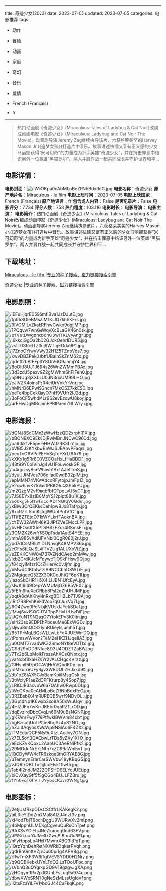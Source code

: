
---
title: 奇迹少女(2023)
date: 2023-07-05
updated: 2023-07-05
categories: 电影推荐
tags:
- 动作
- 冒险
- 动画
- 家庭
- 奇幻
- 音乐
- 爱情

- French (Français)
- fr
---


> 热门动画剧《奇迹少女》(Miraculous-Tales of Ladybug & Cat Noir)改编成动画电影《奇迹少女》(Miraculous: Ladybug and Cat Noir The Movie)。动画剧导演Jeremy Zag继续执导该片，六获格莱美奖的Harvey Mason Jr.(《追梦女孩》)打造片中音乐。故事讲述怯懦又富有正义感的少女马丽娜获得“米可幻奇”的力量成为新手英雄“奇迹少女”，并在抗击罪恶中结识另外一位英雄“黑猫罗尔”。两人并肩作战一起共同成长并守护世界和平...

## **电影详情**：

**电影封面**：<img src="https://image.tmdb.org/t/p/w200/lWcOKpa0cAbMLoBeZRNbBdxRcG.jpg" alt="/lWcOKpa0cAbMLoBeZRNbBdxRcG.jpg" title="/lWcOKpa0cAbMLoBeZRNbBdxRcG.jpg">
**电影名称**：奇迹少女
**原产地片名**：Miraculous - le film
**电影上映时间**：2023-07-05
**电影上映国家**：French (Français)
**原产地语言**：fr
**包含成人内容**：False
**是否纪录片**：False
**电影评分**：7.734
**评分人数**：758
**热门程度**：103.116
**电影时长**：
**电影导演**：
**电影主演**：
**电影简介**：热门动画剧《奇迹少女》(Miraculous-Tales of Ladybug & Cat Noir)改编成动画电影《奇迹少女》(Miraculous: Ladybug and Cat Noir The Movie)。动画剧导演Jeremy Zag继续执导该片，六获格莱美奖的Harvey Mason Jr.(《追梦女孩》)打造片中音乐。故事讲述怯懦又富有正义感的少女马丽娜获得“米可幻奇”的力量成为新手英雄“奇迹少女”，并在抗击罪恶中结识另外一位英雄“黑猫罗尔”。两人并肩作战一起共同成长并守护世界和平...

## **下载地址**：
[Miraculous - le film |专业的种子搜索、磁力链接搜索引擎](https://movie.amd794.com:2083/?search=Miraculous%20-%20le%20film&ordering=&mode=match_phrase&page_size=10&page=1)

[奇迹少女 |专业的种子搜索、磁力链接搜索引擎](https://movie.amd794.com:2083/?search=%E5%A5%87%E8%BF%B9%E5%B0%91%E5%A5%B3&ordering=&mode=match_phrase&page_size=10&page=1)
 

## **电影剧照**：
<img src="https://image.tmdb.org/t/p/original/iEFuHjqrE059SmflBva1JzDJutE.jpg" alt="/iEFuHjqrE059SmflBva1JzDJutE.jpg" title="/iEFuHjqrE059SmflBva1JzDJutE.jpg"><img src="https://image.tmdb.org/t/p/original/fp05SDIeBMsAlM1KiJQ7khhKFrs.jpg" alt="/fp05SDIeBMsAlM1KiJQ7khhKFrs.jpg" title="/fp05SDIeBMsAlM1KiJQ7khhKFrs.jpg"><img src="https://image.tmdb.org/t/p/original/9lVOMjLvZkabRFhwCwko9dgjjMP.jpg" alt="/9lVOMjLvZkabRFhwCwko9dgjjMP.jpg" title="/9lVOMjLvZkabRFhwCwko9dgjjMP.jpg"><img src="https://image.tmdb.org/t/p/original/1PQqvw7wnGeWqvXcBLaGK46n0zk.jpg" alt="/1PQqvw7wnGeWqvXcBLaGK46n0zk.jpg" title="/1PQqvw7wnGeWqvXcBLaGK46n0zk.jpg"><img src="https://image.tmdb.org/t/p/original/eYVutDWgbnob6hO3wITKLVyAngK.jpg" alt="/eYVutDWgbnob6hO3wITKLVyAngK.jpg" title="/eYVutDWgbnob6hO3wITKLVyAngK.jpg"><img src="https://image.tmdb.org/t/p/original/i6kkcjGgOa2bC2GJckOehrIDUR5.jpg" alt="/i6kkcjGgOa2bC2GJckOehrIDUR5.jpg" title="/i6kkcjGgOa2bC2GJckOehrIDUR5.jpg"><img src="https://image.tmdb.org/t/p/original/zstT0SRr6TZtfuj6WTigEGda9P1.jpg" alt="/zstT0SRr6TZtfuj6WTigEGda9P1.jpg" title="/zstT0SRr6TZtfuj6WTigEGda9P1.jpg"><img src="https://image.tmdb.org/t/p/original/j7ZnbOYiwyVWy32H1Z5TZnpVqs7.jpg" alt="/j7ZnbOYiwyVWy32H1Z5TZnpVqs7.jpg" title="/j7ZnbOYiwyVWy32H1Z5TZnpVqs7.jpg"><img src="https://image.tmdb.org/t/p/original/xwvDBZPek0sbtfUBalnSkZnM62x.jpg" alt="/xwvDBZPek0sbtfUBalnSkZnM62x.jpg" title="/xwvDBZPek0sbtfUBalnSkZnM62x.jpg"><img src="https://image.tmdb.org/t/p/original/qdnfl2bBtEFpDYSOiV6Q9JnmjY4.jpg" alt="/qdnfl2bBtEFpDYSOiV6Q9JnmjY4.jpg" title="/qdnfl2bBtEFpDYSOiV6Q9JnmjY4.jpg"><img src="https://image.tmdb.org/t/p/original/8oOitf8UJ1J6D4s26WnZWMmPBAe.jpg" alt="/8oOitf8UJ1J6D4s26WnZWMmPBAe.jpg" title="/8oOitf8UJ1J6D4s26WnZWMmPBAe.jpg"><img src="https://image.tmdb.org/t/p/original/3d3zdJ5pexvGZ2gMWhmShFIFehQ.jpg" alt="/3d3zdJ5pexvGZ2gMWhmShFIFehQ.jpg" title="/3d3zdJ5pexvGZ2gMWhmShFIFehQ.jpg"><img src="https://image.tmdb.org/t/p/original/nj9NUg3jXXbcU0JN3rixUM99LHO.jpg" alt="/nj9NUg3jXXbcU0JN3rixUM99LHO.jpg" title="/nj9NUg3jXXbcU0JN3rixUM99LHO.jpg"><img src="https://image.tmdb.org/t/p/original/cJIVZK4oinsPzR4eiUrVnkYrVnr.jpg" alt="/cJIVZK4oinsPzR4eiUrVnkYrVnr.jpg" title="/cJIVZK4oinsPzR4eiUrVnkYrVnr.jpg"><img src="https://image.tmdb.org/t/p/original/hMNrD6EPwl9Gncn7MkOSZ7kkESO.jpg" alt="/hMNrD6EPwl9Gncn7MkOSZ7kkESO.jpg" title="/hMNrD6EPwl9Gncn7MkOSZ7kkESO.jpg"><img src="https://image.tmdb.org/t/p/original/peTe4bpCekQayO7hH9VUfr2IJ2d.jpg" alt="/peTe4bpCekQayO7hH9VUfr2IJ2d.jpg" title="/peTe4bpCekQayO7hH9VUfr2IJ2d.jpg"><img src="https://image.tmdb.org/t/p/original/3oFoCF5whdMLr9S2evEzowU8koy.jpg" alt="/3oFoCF5whdMLr9S2evEzowU8koy.jpg" title="/3oFoCF5whdMLr9S2evEzowU8koy.jpg"><img src="https://image.tmdb.org/t/p/original/urEHwDgMBqbmEPBlPaenZRLWryu.jpg" alt="/urEHwDgMBqbmEPBlPaenZRLWryu.jpg" title="/urEHwDgMBqbmEPBlPaenZRLWryu.jpg">

## **电影海报**：
<img src="https://image.tmdb.org/t/p/original/dQNJ8SdCMn3zWwHzzQD2xrphR1X.jpg" alt="/dQNJ8SdCMn3zWwHzzQD2xrphR1X.jpg" title="/dQNJ8SdCMn3zWwHzzQD2xrphR1X.jpg"><img src="https://image.tmdb.org/t/p/original/bBON9XO9Ek0DjRwMBnJNCwC96Cd.jpg" alt="/bBON9XO9Ek0DjRwMBnJNCwC96Cd.jpg" title="/bBON9XO9Ek0DjRwMBnJNCwC96Cd.jpg"><img src="https://image.tmdb.org/t/p/original/oa9tkk1vF5pefeHHWJzRK3Lo1jo.jpg" alt="/oa9tkk1vF5pefeHHWJzRK3Lo1jo.jpg" title="/oa9tkk1vF5pefeHHWJzRK3Lo1jo.jpg"><img src="https://image.tmdb.org/t/p/original/bVlB5J2KYkbwBnWJSJEAbvPFaqm.jpg" alt="/bVlB5J2KYkbwBnWJSJEAbvPFaqm.jpg" title="/bVlB5J2KYkbwBnWJSJEAbvPFaqm.jpg"><img src="https://image.tmdb.org/t/p/original/peqTcO6VPcPEHvSqTcFXrLt6A79.jpg" alt="/peqTcO6VPcPEHvSqTcFXrLt6A79.jpg" title="/peqTcO6VPcPEHvSqTcFXrLt6A79.jpg"><img src="https://image.tmdb.org/t/p/original/kXKx1g5Rr8O3VZCOaHxLfHaBDDF.jpg" alt="/kXKx1g5Rr8O3VZCOaHxLfHaBDDF.jpg" title="/kXKx1g5Rr8O3VZCOaHxLfHaBDDF.jpg"><img src="https://image.tmdb.org/t/p/original/48t99Y0oIVihJg4vU1FouwoskGP.jpg" alt="/48t99Y0oIVihJg4vU1FouwoskGP.jpg" title="/48t99Y0oIVihJg4vU1FouwoskGP.jpg"><img src="https://image.tmdb.org/t/p/original/iu4qpzsyBcnWhiwh1BxTAJefTmS.jpg" alt="/iu4qpzsyBcnWhiwh1BxTAJefTmS.jpg" title="/iu4qpzsyBcnWhiwh1BxTAJefTmS.jpg"><img src="https://image.tmdb.org/t/p/original/dyuUJIMVcs7O6qilad0wdB32plM.jpg" alt="/dyuUJIMVcs7O6qilad0wdB32plM.jpg" title="/dyuUJIMVcs7O6qilad0wdB32plM.jpg"><img src="https://image.tmdb.org/t/p/original/epMMN74VKwAdcoRFytojpJmFp1Z.jpg" alt="/epMMN74VKwAdcoRFytojpJmFp1Z.jpg" title="/epMMN74VKwAdcoRFytojpJmFp1Z.jpg"><img src="https://image.tmdb.org/t/p/original/e2cwhnvK75Vas1PBIC9uQXP5kPU.jpg" alt="/e2cwhnvK75Vas1PBIC9uQXP5kPU.jpg" title="/e2cwhnvK75Vas1PBIC9uQXP5kPU.jpg"><img src="https://image.tmdb.org/t/p/original/m2QzgM2vf9nqbfbfQTpqLvU5yCT.jpg" alt="/m2QzgM2vf9nqbfbfQTpqLvU5yCT.jpg" title="/m2QzgM2vf9nqbfbfQTpqLvU5yCT.jpg"><img src="https://image.tmdb.org/t/p/original/7JS8EYx8zIBGMpYS12pipt88u1K.jpg" alt="/7JS8EYx8zIBGMpYS12pipt88u1K.jpg" title="/7JS8EYx8zIBGMpYS12pipt88u1K.jpg"><img src="https://image.tmdb.org/t/p/original/eo6kg5k5NwFdLciXD1NQKjV6Qdm.jpg" alt="/eo6kg5k5NwFdLciXD1NQKjV6Qdm.jpg" title="/eo6kg5k5NwFdLciXD1NQKjV6Qdm.jpg"><img src="https://image.tmdb.org/t/p/original/kBiw3CrQEKkoDeh1pwBJx8Tafrp.jpg" alt="/kBiw3CrQEKkoDeh1pwBJx8Tafrp.jpg" title="/kBiw3CrQEKkoDeh1pwBJx8Tafrp.jpg"><img src="https://image.tmdb.org/t/p/original/6xcRZrL5bnKgtqjlWUntPnfVfCf.jpg" alt="/6xcRZrL5bnKgtqjlWUntPnfVfCf.jpg" title="/6xcRZrL5bnKgtqjlWUntPnfVfCf.jpg"><img src="https://image.tmdb.org/t/p/original/fTifBZTEjqO71bWYLkrfTAoknBX.jpg" alt="/fTifBZTEjqO71bWYLkrfTAoknBX.jpg" title="/fTifBZTEjqO71bWYLkrfTAoknBX.jpg"><img src="https://image.tmdb.org/t/p/original/cYEW32AWh46K3JlPfZVeEMccLPP.jpg" alt="/cYEW32AWh46K3JlPfZVeEMccLPP.jpg" title="/cYEW32AWh46K3JlPfZVeEMccLPP.jpg"><img src="https://image.tmdb.org/t/p/original/bvHFOa0fX5PTSHSzFZdr4RSmsEm.jpg" alt="/bvHFOa0fX5PTSHSzFZdr4RSmsEm.jpg" title="/bvHFOa0fX5PTSHSzFZdr4RSmsEm.jpg"><img src="https://image.tmdb.org/t/p/original/3OM2X26vrY6SOpTsda1AatS4YEE.jpg" alt="/3OM2X26vrY6SOpTsda1AatS4YEE.jpg" title="/3OM2X26vrY6SOpTsda1AatS4YEE.jpg"><img src="https://image.tmdb.org/t/p/original/mnA985vXdiUFVNbi0QgR080j2rJ.jpg" alt="/mnA985vXdiUFVNbi0QgR080j2rJ.jpg" title="/mnA985vXdiUFVNbi0QgR080j2rJ.jpg"><img src="https://image.tmdb.org/t/p/original/pd7dCsMBluYtDLNnvgK48MPV36b.jpg" alt="/pd7dCsMBluYtDLNnvgK48MPV36b.jpg" title="/pd7dCsMBluYtDLNnvgK48MPV36b.jpg"><img src="https://image.tmdb.org/t/p/original/cCFs6tLQJSL4fTVZUg1ALUXoVIZ.jpg" alt="/cCFs6tLQJSL4fTVZUg1ALUXoVIZ.jpg" title="/cCFs6tLQJSL4fTVZUg1ALUXoVIZ.jpg"><img src="https://image.tmdb.org/t/p/original/eZEKKCNW0vI7B7AZNdCAeq2mMAw.jpg" alt="/eZEKKCNW0vI7B7AZNdCAeq2mMAw.jpg" title="/eZEKKCNW0vI7B7AZNdCAeq2mMAw.jpg"><img src="https://image.tmdb.org/t/p/original/lxb2CrdKJcMYqywcTjO9kFHsw9Q.jpg" alt="/lxb2CrdKJcMYqywcTjO9kFHsw9Q.jpg" title="/lxb2CrdKJcMYqywcTjO9kFHsw9Q.jpg"><img src="https://image.tmdb.org/t/p/original/f84cjyiMfzr1CcZHiervc0vJjfm.jpg" alt="/f84cjyiMfzr1CcZHiervc0vJjfm.jpg" title="/f84cjyiMfzr1CcZHiervc0vJjfm.jpg"><img src="https://image.tmdb.org/t/p/original/bMwdCtKtbIwrzlA9NCCbhD8WTiE.jpg" alt="/bMwdCtKtbIwrzlA9NCCbhD8WTiE.jpg" title="/bMwdCtKtbIwrzlA9NCCbhD8WTiE.jpg"><img src="https://image.tmdb.org/t/p/original/2MgtgeeQ5Z2X3OKCqJhtQF6pK1I.jpg" alt="/2MgtgeeQ5Z2X3OKCqJhtQF6pK1I.jpg" title="/2MgtgeeQ5Z2X3OKCqJhtQF6pK1I.jpg"><img src="https://image.tmdb.org/t/p/original/jazoSkOHR1H5X4ILIJBN1UfcEyA.jpg" alt="/jazoSkOHR1H5X4ILIJBN1UfcEyA.jpg" title="/jazoSkOHR1H5X4ILIJBN1UfcEyA.jpg"><img src="https://image.tmdb.org/t/p/original/sIwKj6l49CepyWMUMjOZ6B5VF02.jpg" alt="/sIwKj6l49CepyWMUMjOZ6B5VF02.jpg" title="/sIwKj6l49CepyWMUMjOZ6B5VF02.jpg"><img src="https://image.tmdb.org/t/p/original/5fEfn9huXeGNbb8Psl2qZhUHJMF.jpg" alt="/5fEfn9huXeGNbb8Psl2qZhUHJMF.jpg" title="/5fEfn9huXeGNbb8Psl2qZhUHJMF.jpg"><img src="https://image.tmdb.org/t/p/original/oqtA8dAhKhyNnRxgBDH2Lb7TJ9A.jpg" alt="/oqtA8dAhKhyNnRxgBDH2Lb7TJ9A.jpg" title="/oqtA8dAhKhyNnRxgBDH2Lb7TJ9A.jpg"><img src="https://image.tmdb.org/t/p/original/lRlt7R8PvhKeKdVoo7qGJuxVq7I.jpg" alt="/lRlt7R8PvhKeKdVoo7qGJuxVq7I.jpg" title="/lRlt7R8PvhKeKdVoo7qGJuxVq7I.jpg"><img src="https://image.tmdb.org/t/p/original/6O4Zwo0PcNjbjKVUskIJYekSDaf.jpg" alt="/6O4Zwo0PcNjbjKVUskIJYekSDaf.jpg" title="/6O4Zwo0PcNjbjKVUskIJYekSDaf.jpg"><img src="https://image.tmdb.org/t/p/original/iMwj6vkISQGUZ4TppBHsUrUwDiF.jpg" alt="/iMwj6vkISQGUZ4TppBHsUrUwDiF.jpg" title="/iMwj6vkISQGUZ4TppBHsUrUwDiF.jpg"><img src="https://image.tmdb.org/t/p/original/jJQYuNT9N2aqO7YtokEPy3K0itn.jpg" alt="/jJQYuNT9N2aqO7YtokEPy3K0itn.jpg" title="/jJQYuNT9N2aqO7YtokEPy3K0itn.jpg"><img src="https://image.tmdb.org/t/p/original/eI423sq9EDPEhPboeuMe6ExWGDv.jpg" alt="/eI423sq9EDPEhPboeuMe6ExWGDv.jpg" title="/eI423sq9EDPEhPboeuMe6ExWGDv.jpg"><img src="https://image.tmdb.org/t/p/original/sljwu8mQC821yhBUieylsjumh5T.jpg" alt="/sljwu8mQC821yhBUieylsjumh5T.jpg" title="/sljwu8mQC821yhBUieylsjumh5T.jpg"><img src="https://image.tmdb.org/t/p/original/85TPrMqLBQoWLLwLbFdXJUEWmDQ.jpg" alt="/85TPrMqLBQoWLLwLbFdXJUEWmDQ.jpg" title="/85TPrMqLBQoWLLwLbFdXJUEWmDQ.jpg"><img src="https://image.tmdb.org/t/p/original/tPqmswWVon2TeM2eHKZHJqeIIAZ.jpg" alt="/tPqmswWVon2TeM2eHKZHJqeIIAZ.jpg" title="/tPqmswWVon2TeM2eHKZHJqeIIAZ.jpg"><img src="https://image.tmdb.org/t/p/original/u0OMTZrva4WKZ2SmoNYI8eVDTkd.jpg" alt="/u0OMTZrva4WKZ2SmoNYI8eVDTkd.jpg" title="/u0OMTZrva4WKZ2SmoNYI8eVDTkd.jpg"><img src="https://image.tmdb.org/t/p/original/C9d29bDD9N1uc8D3U4ODZTZaBW.jpg" alt="/C9d29bDD9N1uc8D3U4ODZTZaBW.jpg" title="/C9d29bDD9N1uc8D3U4ODZTZaBW.jpg"><img src="https://image.tmdb.org/t/p/original/7Tx2b6LbMolkFrszsAhXCsQNbtx.jpg" alt="/7Tx2b6LbMolkFrszsAhXCsQNbtx.jpg" title="/7Tx2b6LbMolkFrszsAhXCsQNbtx.jpg"><img src="https://image.tmdb.org/t/p/original/vaNcbf8kaHZ0Yr2vALCHgcKVrzz.jpg" alt="/vaNcbf8kaHZ0Yr2vALCHgcKVrzz.jpg" title="/vaNcbf8kaHZ0Yr2vALCHgcKVrzz.jpg"><img src="https://image.tmdb.org/t/p/original/GlHsni9iI7pOOAVjHr5VQbdK0p.jpg" alt="/GlHsni9iI7pOOAVjHr5VQbdK0p.jpg" title="/GlHsni9iI7pOOAVjHr5VQbdK0p.jpg"><img src="https://image.tmdb.org/t/p/original/mMkuixeUFyRgv3W8DQLZHJxkd9X.jpg" alt="/mMkuixeUFyRgv3W8DQLZHJxkd9X.jpg" title="/mMkuixeUFyRgv3W8DQLZHJxkd9X.jpg"><img src="https://image.tmdb.org/t/p/original/db1oZ8tAX5CJxBamKpiiIMsgOsk.jpg" alt="/db1oZ8tAX5CJxBamKpiiIMsgOsk.jpg" title="/db1oZ8tAX5CJxBamKpiiIMsgOsk.jpg"><img src="https://image.tmdb.org/t/p/original/3tWclyP1aeZdCPFKrurp8y4Sop7.jpg" alt="/3tWclyP1aeZdCPFKrurp8y4Sop7.jpg" title="/3tWclyP1aeZdCPFKrurp8y4Sop7.jpg"><img src="https://image.tmdb.org/t/p/original/LRlQJR3acvuW6a7QAhw0Rwp0DI.jpg" alt="/LRlQJR3acvuW6a7QAhw0Rwp0DI.jpg" title="/LRlQJR3acvuW6a7QAhw0Rwp0DI.jpg"><img src="https://image.tmdb.org/t/p/original/lWcOKpa0cAbMLoBeZRNbBdxRcG.jpg" alt="/lWcOKpa0cAbMLoBeZRNbBdxRcG.jpg" title="/lWcOKpa0cAbMLoBeZRNbBdxRcG.jpg"><img src="https://image.tmdb.org/t/p/original/3RZBsbIX4mRUREQB5wrf9NDvOLu.jpg" alt="/3RZBsbIX4mRUREQB5wrf9NDvOLu.jpg" title="/3RZBsbIX4mRUREQB5wrf9NDvOLu.jpg"><img src="https://image.tmdb.org/t/p/original/3GptdNp1K6wpb3xo9A50xWuUqvt.jpg" alt="/3GptdNp1K6wpb3xo9A50xWuUqvt.jpg" title="/3GptdNp1K6wpb3xo9A50xWuUqvt.jpg"><img src="https://image.tmdb.org/t/p/original/4HlZJFb7wKmJKEbr0q5RZ1LrOD.jpg" alt="/4HlZJFb7wKmJKEbr0q5RZ1LrOD.jpg" title="/4HlZJFb7wKmJKEbr0q5RZ1LrOD.jpg"><img src="https://image.tmdb.org/t/p/original/dqEvzlrdDbcCvqLn66M9uBsNGNP.jpg" alt="/dqEvzlrdDbcCvqLn66M9uBsNGNP.jpg" title="/dqEvzlrdDbcCvqLn66M9uBsNGNP.jpg"><img src="https://image.tmdb.org/t/p/original/gK7AnrFwy776PtfwklBWVm84cbY.jpg" alt="/gK7AnrFwy776PtfwklBWVm84cbY.jpg" title="/gK7AnrFwy776PtfwklBWVm84cbY.jpg"><img src="https://image.tmdb.org/t/p/original/bgBzspfjUoTPGie8brjSz4p82NO.jpg" alt="/bgBzspfjUoTPGie8brjSz4p82NO.jpg" title="/bgBzspfjUoTPGie8brjSz4p82NO.jpg"><img src="https://image.tmdb.org/t/p/original/hZJi4AqyosXWcWp9NSiAo6F4ZXS.jpg" alt="/hZJi4AqyosXWcWp9NSiAo6F4ZXS.jpg" title="/hZJi4AqyosXWcWp9NSiAo6F4ZXS.jpg"><img src="https://image.tmdb.org/t/p/original/iTMEdjuQCF5Ns9uXtzLAcJxy7ON.jpg" alt="/iTMEdjuQCF5Ns9uXtzLAcJxy7ON.jpg" title="/iTMEdjuQCF5Ns9uXtzLAcJxy7ON.jpg"><img src="https://image.tmdb.org/t/p/original/k7EL5oYBQAQbwLrTDa5vZXy1XHX.jpg" alt="/k7EL5oYBQAQbwLrTDa5vZXy1XHX.jpg" title="/k7EL5oYBQAQbwLrTDa5vZXy1XHX.jpg"><img src="https://image.tmdb.org/t/p/original/eEcKZvKQoxU2AaoUC3AeRNiPfKS.jpg" alt="/eEcKZvKQoxU2AaoUC3AeRNiPfKS.jpg" title="/eEcKZvKQoxU2AaoUC3AeRNiPfKS.jpg"><img src="https://image.tmdb.org/t/p/original/29MOduNrE7gNfn7xZC99aWni5vT.jpg" alt="/29MOduNrE7gNfn7xZC99aWni5vT.jpg" title="/29MOduNrE7gNfn7xZC99aWni5vT.jpg"><img src="https://image.tmdb.org/t/p/original/jQCDyWW4cFR6zkqe3thORYAE8G.jpg" alt="/jQCDyWW4cFR6zkqe3thORYAE8G.jpg" title="/jQCDyWW4cFR6zkqe3thORYAE8G.jpg"><img src="https://image.tmdb.org/t/p/original/uTemnynErarCarSWVbw18yKBqG5.jpg" alt="/uTemnynErarCarSWVbw18yKBqG5.jpg" title="/uTemnynErarCarSWVbw18yKBqG5.jpg"><img src="https://image.tmdb.org/t/p/original/vJQ6trQBTTm1jjfccElsk11Iwt5.jpg" alt="/vJQ6trQBTTm1jjfccElsk11Iwt5.jpg" title="/vJQ6trQBTTm1jjfccElsk11Iwt5.jpg"><img src="https://image.tmdb.org/t/p/original/1ab4i2ndJMZ22QPSHD9ELYcJUEi.jpg" alt="/1ab4i2ndJMZ22QPSHD9ELYcJUEi.jpg" title="/1ab4i2ndJMZ22QPSHD9ELYcJUEi.jpg"><img src="https://image.tmdb.org/t/p/original/biCvXayGff5fSgCGo4BUJLFZ3ru.jpg" alt="/biCvXayGff5fSgCGo4BUJLFZ3ru.jpg" title="/biCvXayGff5fSgCGo4BUJLFZ3ru.jpg"><img src="https://image.tmdb.org/t/p/original/1Yh6vqT6FVIHJYybJcKzvr0WNgf.jpg" alt="/1Yh6vqT6FVIHJYybJcKzvr0WNgf.jpg" title="/1Yh6vqT6FVIHJYybJcKzvr0WNgf.jpg">

## **电影图标**：
<img src="https://image.tmdb.org/t/p/original/2etjUsfRxpODxCSCffrLKAKegK2.png" alt="/2etjUsfRxpODxCSCffrLKAKegK2.png" title="/2etjUsfRxpODxCSCffrLKAKegK2.png"><img src="https://image.tmdb.org/t/p/original/aiLRleYjDdZmXMal8AIZJ4nzf3v.png" alt="/aiLRleYjDdZmXMal8AIZJ4nzf3v.png" title="/aiLRleYjDdZmXMal8AIZJ4nzf3v.png"><img src="https://image.tmdb.org/t/p/original/xI4odTbjT9odhDggU9WURwXv2mi.png" alt="/xI4odTbjT9odhDggU9WURwXv2mi.png" title="/xI4odTbjT9odhDggU9WURwXv2mi.png"><img src="https://image.tmdb.org/t/p/original/4bMpphULMDKgCgveuQuRsChTpet.png" alt="/4bMpphULMDKgCgveuQuRsChTpet.png" title="/4bMpphULMDKgCgveuQuRsChTpet.png"><img src="https://image.tmdb.org/t/p/original/9AXSvYCiEtsJNeZkaoqq0od63FV.png" alt="/9AXSvYCiEtsJNeZkaoqq0od63FV.png" title="/9AXSvYCiEtsJNeZkaoqq0od63FV.png"><img src="https://image.tmdb.org/t/p/original/dP9XLuofOJMe5xZwqPIBm41cREI.png" alt="/dP9XLuofOJMe5xZwqPIBm41cREI.png" title="/dP9XLuofOJMe5xZwqPIBm41cREI.png"><img src="https://image.tmdb.org/t/p/original/nFyHppsLp4Hxl7MwnrXBQ3ItPqT.png" alt="/nFyHppsLp4Hxl7MwnrXBQ3ItPqT.png" title="/nFyHppsLp4Hxl7MwnrXBQ3ItPqT.png"><img src="https://image.tmdb.org/t/p/original/iQrzYqnDehRetNXWRkDqkerPVqh.png" alt="/iQrzYqnDehRetNXWRkDqkerPVqh.png" title="/iQrzYqnDehRetNXWRkDqkerPVqh.png"><img src="https://image.tmdb.org/t/p/original/gdrBh0mttVZjxOu60pi1g4APV8g.png" alt="/gdrBh0mttVZjxOu60pi1g4APV8g.png" title="/gdrBh0mttVZjxOu60pi1g4APV8g.png"><img src="https://image.tmdb.org/t/p/original/rRwTmXF3W6jTgtVEVSYDD0H2Nry.png" alt="/rRwTmXF3W6jTgtVEVSYDD0H2Nry.png" title="/rRwTmXF3W6jTgtVEVSYDD0H2Nry.png"><img src="https://image.tmdb.org/t/p/original/q9QQBKebkUVnLTdQ2lLsTOoUFoq.png" alt="/q9QQBKebkUVnLTdQ2lLsTOoUFoq.png" title="/q9QQBKebkUVnLTdQ2lLsTOoUFoq.png"><img src="https://image.tmdb.org/t/p/original/sVbnQ3uQYgrkpGQ9V19gzgvJgXA.png" alt="/sVbnQ3uQYgrkpGQ9V19gzgvJgXA.png" title="/sVbnQ3uQYgrkpGQ9V19gzgvJgXA.png"><img src="https://image.tmdb.org/t/p/original/zHOqym1Rx2pdGUhLFsLuq9a974o.png" alt="/zHOqym1Rx2pdGUhLFsLuq9a974o.png" title="/zHOqym1Rx2pdGUhLFsLuq9a974o.png"><img src="https://image.tmdb.org/t/p/original/dbwXWxSRN1j0gNeSzMLssUgIoVf.png" alt="/dbwXWxSRN1j0gNeSzMLssUgIoVf.png" title="/dbwXWxSRN1j0gNeSzMLssUgIoVf.png"><img src="https://image.tmdb.org/t/p/original/ll2tsFzaYiLFv1ybcGJ44CaFkqK.png" alt="/ll2tsFzaYiLFv1ybcGJ44CaFkqK.png" title="/ll2tsFzaYiLFv1ybcGJ44CaFkqK.png">
